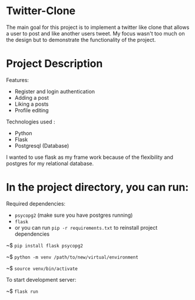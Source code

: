 # Twitter-Clone

The main goal for this project is to implement a twitter like clone that allows a user to post and like another users tweet. My focus wasn't too much on the design but to demonstrate the functionality of the project.

# Project Description
Features:
- Register and login authentication
- Adding a post 
- Liking a posts
- Profile editing


Technologies used : 
- Python 
- Flask
- Postgresql (Database)

I wanted to use flask as my frame work because of the flexibility and postgres for my relational database.

# In the project directory, you can run:

Required dependencies:
- `psycopg2` (make sure you have postgres running)
- `flask` 
- or you can run `pip -r requirements.txt` to reinstall project dependencies

~$ `pip install flask psycopg2`

~$ `python -m venv /path/to/new/virtual/environment`

~$ `source venv/bin/activate`

To start development server:

~$ `flask run`
